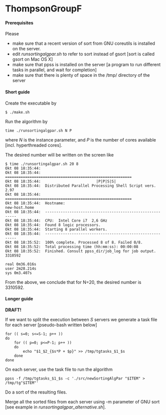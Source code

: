 ThompsonGroupF
==============

#### Prerequisites

Please 

- make sure that a recent version of sort from GNU coreutils is installed on the server.
- edit *runsortingalgpar.sh* to refer to sort instead of gsort [sort is called gsort on Mac OS X]
- make sure that ppss is installed on the server [a program to run different tasks in parallel, and wait for completion]
- make sure that there is plenty of space in the /tmp/ directory of the server


#### Short guide

Create the executable by

	$ ./make.sh

Run the algorithm by

	time ./runsortingalgpar.sh N P

where *N* is the instance parameter, and *P* is the number of cores available [incl. hyperthreaded cores].

The desired number will be written on the screen like

	$ time ./runsortingalgpar.sh 20 8
	Okt 08 18:35:44:  
	Okt 08 18:35:44:  =========================================================
	Okt 08 18:35:44:                         |P|P|S|S|                         
	Okt 08 18:35:44:  Distributed Parallel Processing Shell Script vers. 2.97
	Okt 08 18:35:44:  =========================================================
	Okt 08 18:35:44:  Hostname:
	new-host.home
	Okt 08 18:35:44:  ---------------------------------------------------------
	Okt 08 18:35:44:  CPU:  Intel Core i7  2,6 GHz
	Okt 08 18:35:44:  Found 8 logic processors.
	Okt 08 18:35:44:  Starting 8 parallel workers.
	Okt 08 18:35:44:  ---------------------------------------------------------
	Okt 08 18:35:52:  100% complete. Processed 8 of 8. Failed 0/8.               
	Okt 08 18:35:52:  Total processing time (hh:mm:ss): 00:00:08
	Okt 08 18:35:52:  Finished. Consult ppss_dir/job_log for job output.
	3310592

	real 0m36.016s
	user 2m28.214s
	sys 0m3.407s

From the above, we conclude that for N=20, the desired number is 3310592.


#### Longer guide

**DRAFT!**

If we want to split the execution between *S* servers we generate a task file for each server [pseudo-bash written below]

	for (( s=0; s<=S-1; p++ ))
	do
		for (( p=0; p<=P-1; p++ ))
		do
			echo "$1_$2_{$s*P + $p}" >> /tmp/tgtasks_$1_$s
		done
	done


On each server, use the task file to run the algorithm

	ppss -f /tmp/tgtasks_$1_$s -c './src/newSortingAlgPar "$ITEM" > /tmp/tg"$ITEM"'

Do a sort of the resulting files.

Merge all the sorted files from each server using -m parameter of GNU sort [see example in *runsortingalgpar_alternative.sh*].

